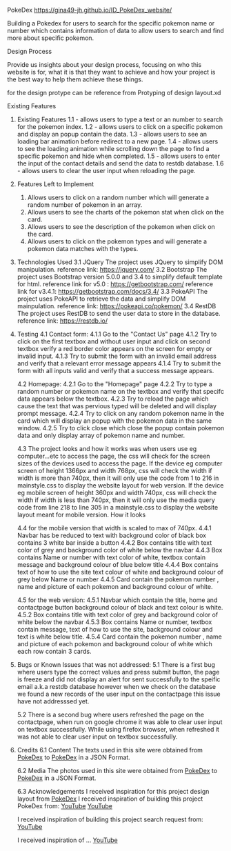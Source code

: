PokeDex https://gina49-jh.github.io/ID_PokeDex_website/

Building a Pokedex for users to search for the specific pokemon name or number which contains information of data to allow users to search and find more about specific pokemon.

Design Process

Provide us insights about your design process, focusing on who this website is for, what it is that they want to achieve and how your project is the best way to help them achieve these things.

for the design protype can be reference from Protyping of design layout.xd  


Existing Features
1. Existing Features
    1.1 - allows users to type a text or an number to search for the pokemon index.
    1.2 - allows users to click on a specific pokemon and display an popup contain the data.
    1.3 - allows users to see an loading bar animation before redirect to a new page.
    1.4 - allows users to see the loading animation while scrolling down the page to find a specific pokemon and hide when completed.
    1.5 - allows users to enter the input of the contact details and send the data to restdb database.
    1.6 - allows users to clear the user input when reloading the page.

2. Features Left to Implement
    1. Allows users to click on a random number which will generate a random number of pokemon in an array.
    2. Allows users to see the charts of the pokemon stat when click on the card.
    3. Allows users to see the description of the pokemon when click on the card.
    4. Allows users to click on the pokemon types and will generate a pokemon data matches with the types.

3. Technologies Used
    3.1 JQuery
        The project uses JQuery to simplify DOM manipulation.
        reference link: https://jquery.com/
    3.2 Bootstrap 
        The project uses Bootstrap version 5.0.0 and 3.4 to simplify default template for html.
        reference link for v5.0  : https://getbootstrap.com/ 
        reference link for v3.4.1: https://getbootstrap.com/docs/3.4/
    3.3 PokeAPI
        The project uses PokeAPI to retrieve the data and simplify DOM mainpulation.
        reference link: https://pokeapi.co/pokemon/
     3.4 RestDB
        The project uses RestDB to send the user data to store in the database.
        reference link: https://restdb.io/

4. Testing
    4.1 Contact form:
        4.1.1 Go to the "Contact Us" page
        4.1.2 Try to click on the first textbox and without user input and click on second textbox verify a red border color appears on the screen for empty or invalid input.
        4.1.3 Try to submit the form with an invalid email address and verify that a relevant error message appears
        4.1.4 Try to submit the form with all inputs valid and verify that a success message appears.


   4.2 Homepage:
        4.2.1 Go to the "Homepage" page
        4.2.2 Try to type a random number or pokemon name on the textbox and verify that specifc data appears below the textbox.
        4.2.3 Try to reload the page which cause the text that was pervious typed will be deleted and will display prompt message.
        4.2.4 Try to click on any random pokemon name in the card which will display an popup with the pokemon data in the same window.
        4.2.5 Try to click close which close the popup contain pokemon data and only display array of pokemon name and number.

    4.3 The project looks and how it works was when users use eg computer...etc to access the page, the css will check for the screen sizes of the devices used to access the page. If the device eg computer screen of height 1366px and width 768px, css will check the width if width is more than 740px, then it will only use the code from 1 to 216 in mainstyle.css to display the website layout for web version. If the device eg mobile screen of height 360px and width 740px, css will check the width if width is less than 740px, then it will only use the media query code from line 218 to line 305 in a mainstyle.css to display the website layout meant for mobile version. How it looks 

    4.4 for the mobile version that width is scaled to max of 740px.
    4.4.1 Navbar has be reduced to text with background color of black box contains 3 white bar inside a button
    4.4.2 Box contains title with text color of grey and background color of white below the navbar
    4.4.3 Box contains Name or number with text color of white, textbox contain message and background colour of blue below title
    4.4.4 Box contains text of how to use the site text colour of white and background colour of grey below Name or number
    4.4.5 Card contain the pokemon number , name and picture of each pokemon and background colour of white.

    4.5 for the web version:
    4.5.1 Navbar which contain the title, home and contactpage button background colour of black and text colour is white.
    4.5.2 Box contains title with text color of grey and background color of white below the navbar
    4.5.3 Box contains Name or number, textbox contain message, text of how to use the site, background colour and text is white below title.
    4.5.4 Card contain the pokemon number , name and picture of each pokemon and background colour of white which each row contain 3 cards.

5. Bugs or Known Issues that was not addressed:
    5.1 There is a first bug where users type the correct values and press submit button, the page is freeze and did not display an alert for sent successfully to the speific email a.k.a restdb database however when we check on the database we found a new records of the user input on the contactpage this issue have not addresssed yet.

    5.2 There is a second bug where users refreshed the page on the contactpage, when run on google chrome it was able to clear user input on textbox successfully. While using firefox browser, when refreshed it was not able to clear user input on textbox successfully.

6. Credits
    6.1 Content
    The texts used in this site were obtained from [PokeDex](https://pokeapi.co/api/v2/pokemon/1) to [PokeDex](https://pokeapi.co/api/v2/pokemon/898) in a JSON Format.

    6.2 Media
    The photos used in this site were obtained from [PokeDex](https://pokeapi.co/api/v2/pokemon/1) to [PokeDex](https://pokeapi.co/api/v2/pokemon/898) in a JSON Format.

    6.3 Acknowledgements
    I received inspiration for this project design layout from [PokeDex](https://www.pokemon.com/us/pokedex/)
    I received inspiration of building this project PokeDex from: 
    [YouTube](https://www.youtube.com/watch?v=L0pPRauLP2E&t=s&ab_channel=JamesQQuick) 
    [YouTube](https://www.youtube.com/watch?v=T-VQUKeSU1w&ab_channel=JamesQQuick)

    I received inspiration of building this project search request from:
    [YouTube](https://www.youtube.com/watch?v=wxz5vJ1BWrc)

    I received inspiration of ...
    [YouTube](https://www.youtube.com/watch?v=xuA83OYTE7I&t=320s)